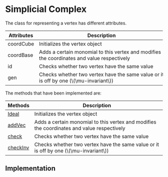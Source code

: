 # Simplicial Complex

The class for representing a vertex has different attributes.

| Attributes | <div style="width:400px"> Description </div> |
|---------| ---------- |
| coordCube | Initializes the vertex object |
| coordBase| Adds a certain monomial to this vertex and modifies the coordinates and value respectively|
| id | Checks whether two vertex have the same value |
| gen | Checks whether two vertex have the same value or it is off by one (\\(\mu-invariant\\)) |

The methods that have been implemented are:

| Methods | <div style="width:400px"> Description </div> |
|---------| ---------- |
| [Ideal](Vertex/init.md) | Initializes the vertex object |
| [addVec](Vertex/addVec.md) | Adds a certain monomial to this vertex and modifies the coordinates and value respectively|
| [check](Vertex/check.md) | Checks whether two vertex have the same value |
| [checkInv](Vertex/checkInv.md) | Checks whether two vertex have the same value or it is off by one (\\(\mu-invariant\\)) |

## Implementation
